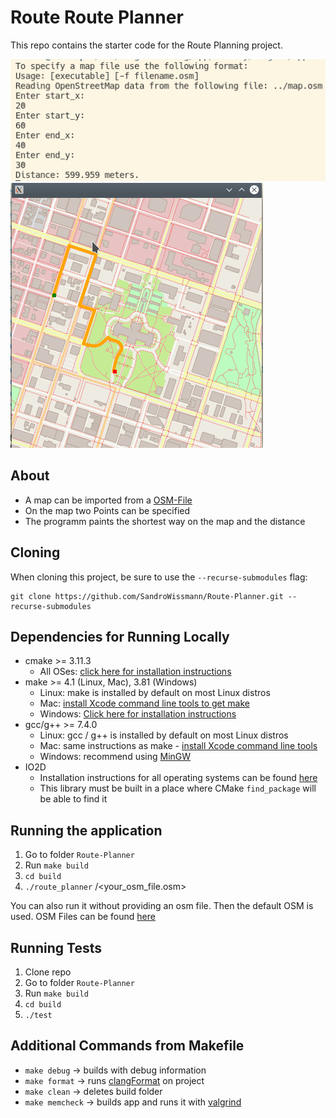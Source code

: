# Route Route Planner

This repo contains the starter code for the Route Planning project.

<img src="docs/konsole.png"/>
<img src="docs/result.png"/>

## About

* A map can be imported from a [OSM-File](https://www.openstreetmap.org/#map=6/51.330/10.453)
* On the map two Points can be specified
* The programm paints the shortest way on the map and the distance


## Cloning

When cloning this project, be sure to use the `--recurse-submodules` flag:
```
git clone https://github.com/SandroWissmann/Route-Planner.git --recurse-submodules
```

## Dependencies for Running Locally
* cmake >= 3.11.3
  * All OSes: [click here for installation instructions](https://cmake.org/install/)
* make >= 4.1 (Linux, Mac), 3.81 (Windows)
  * Linux: make is installed by default on most Linux distros
  * Mac: [install Xcode command line tools to get make](https://developer.apple.com/xcode/features/)
  * Windows: [Click here for installation instructions](http://gnuwin32.sourceforge.net/packages/make.htm)
* gcc/g++ >= 7.4.0
  * Linux: gcc / g++ is installed by default on most Linux distros
  * Mac: same instructions as make - [install Xcode command line tools](https://developer.apple.com/xcode/features/)
  * Windows: recommend using [MinGW](http://www.mingw.org/)
* IO2D
  * Installation instructions for all operating systems can be found [here](https://github.com/cpp-io2d/P0267_RefImpl/blob/master/BUILDING.md)
  * This library must be built in a place where CMake `find_package` will be able to find it

## Running the application

1. Go to folder `Route-Planner`
2. Run `make build`
3. `cd build`
4. `./route_planner` /<your_osm_file.osm>

You can also run it without providing an osm file. Then the default OSM is used.
OSM Files can be found [here](https://www.openstreetmap.org/#map=6/51.330/10.453)

## Running Tests

1. Clone repo
1. Go to folder `Route-Planner`
2. Run `make build`
3. `cd build`
4. `./test` 


## Additional Commands from Makefile

* `make debug` -> builds with debug information
* `make format` -> runs [clangFormat](https://clang.llvm.org/docs/ClangFormat.html) on project
* `make clean` -> deletes build folder
* `make memcheck` -> builds app and runs it with [valgrind](https://www.valgrind.org/)
